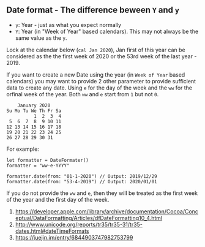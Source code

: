 ## Date format - The difference beween `Y` and `y`

- `y`: Year - just as what you expect normally
- `Y`: Year (in "Week of Year" based calendars). This may not always be the same value as the `y`.

Lock at the calendar below (`cal Jan 2020`), Jan first of this year can be considered as the the first week of 2020
or the 53rd week of the last year - 2019.

If you want to create a new Date using the year (in `Week of Year` based calendars) you may want to provide
2 other parameter to provide sufficient data to create any date. Using `e` for the day of the week 
and the `ww` for the orfinal week of the year. Both `ww` and `e` start from `1` but not `0`.

```
    January 2020
Su Mo Tu We Th Fr Sa
          1  2  3  4
 5  6  7  8  9 10 11
12 13 14 15 16 17 18
19 20 21 22 23 24 25
26 27 28 29 30 31
```

For example:
```
let formatter = DateFormater()
formatter = "ww-e-YYYY"

formatter.date(from: "01-1-2020") // Output: 2019/12/29
formatter.date(from: "53-4-2019") // Output: 2020/01/01
```

If you do not provide the `ww` and `e`, then they will be treated as the first week of the year and the first day of the week.

1. https://developer.apple.com/library/archive/documentation/Cocoa/Conceptual/DataFormatting/Articles/dfDateFormatting10_4.html
1. http://www.unicode.org/reports/tr35/tr35-31/tr35-dates.html#dateTimeFormats
2. https://juejin.im/entry/6844903747982753799
